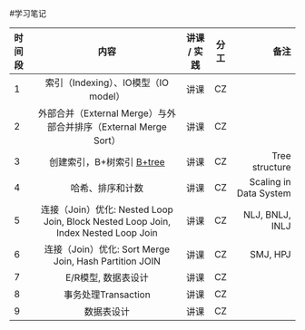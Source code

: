 #学习笔记

| 时间段 |                             内容                             | 讲课 / 实践 | 分工  |           备注 |
| :----- | :----------------------------------------------------------: | :---------: | :---: | -------------: |
|   1   | 索引（Indexing）、IO模型（IO model） |   讲课    |  CZ |         |
|   2   | 外部合并（External Merge）与外部合并排序（External Merge Sort） |   讲课    |     CZ     ||
|   3   | 创建索引，B+树索引 [B+tree](B_Plus_Trees.pdf) | 讲课 | CZ   | Tree structure |
|   4   | 哈希、排序和计数 | 讲课 | CZ   | Scaling in Data System |
|   5   | 连接（Join）优化: Nested Loop Join, Block Nested Loop Join, Index Nested Loop Join | 讲课 | CZ   | NLJ, BNLJ, INLJ |
|   6   | 连接（Join）优化: Sort Merge Join, Hash Partition JOIN | 讲课 | CZ   | SMJ, HPJ |
|   7   |  E/R模型, 数据表设计  |    讲课  |  CZ   |     |
|   8   | 事务处理Transaction | 讲课 |  CZ  |    |
|   9   |  数据表设计 | 讲课 |  CZ  |    |



